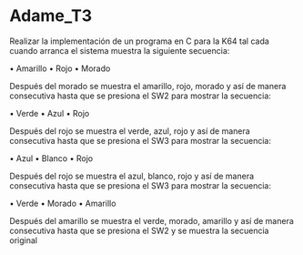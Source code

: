 # Adame_T3
Realizar la implementación de un programa en C para la K64 tal cada cuando
arranca el sistema muestra la siguiente secuencia:

  • Amarillo
  • Rojo
  • Morado

Después del morado se muestra el amarillo, rojo, morado y así de manera
consecutiva hasta que se presiona el SW2 para mostrar la secuencia:

• Verde
• Azul
• Rojo

Después del rojo se muestra el verde, azul, rojo y así de manera consecutiva
hasta que se presiona el SW3 para mostrar la secuencia:

• Azul
• Blanco
• Rojo

Después del rojo se muestra el azul, blanco, rojo y así de manera consecutiva
hasta que se presiona el SW3 para mostrar la secuencia:

• Verde
• Morado
• Amarillo

Después del amarillo se muestra el verde, morado, amarillo y así de manera
consecutiva hasta que se presiona el SW2 y se muestra la secuencia original
